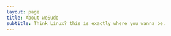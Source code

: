 ```yaml
---
layout: page
title: About weSudo
subtitle: Think Linux? this is exactly where you wanna be.
---
```

